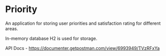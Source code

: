 # Priority
An application for storing user priorities and satisfaction rating for different areas.

In-memory database H2 is used for storage.

API Docs - 
https://documenter.getpostman.com/view/6993949/TVzRFxYa
